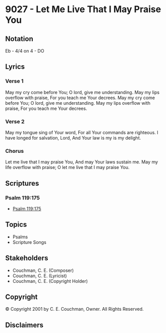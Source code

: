 # 9027 - Let Me Live That I May Praise You

## Notation

Eb - 4/4 on 4 - DO

## Lyrics

### Verse 1

May my cry come before You; O lord, give me understanding. May my lips overflow with praise, For you teach me Your decrees. May my cry come before You; O lord, give me understanding. May my lips overflow with praise, For you teach me Your decrees.

### Verse 2

May my tongue sing of Your word, For all Your commands are righteous. I have longed for salvation, Lord, And Your law is my is my delight.

### Chorus

Let me live that I may praise You, And may Your laws sustain me. May my life overflow with praise; O let me live that I may praise You.


## Scriptures

### Psalm 119:175

- [Psalm 119:175](https://www.biblegateway.com/passage/?search=Psalm%20119%3A175)


## Topics

- Psalms
- Scripture Songs

## Stakeholders

- Couchman, C. E. (Composer)
- Couchman, C. E. (Lyricist)
- Couchman, C. E. (Copyright Holder)

## Copyright

© Copyright 2001 by C. E. Couchman, Owner. All Rights Reserved.


## Disclaimers


